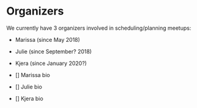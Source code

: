 # Organizers

We currently have 3 organizers involved in scheduling/planning meetups:
- Marissa (since May 2018)
- Julie (since September? 2018)
- Kjera (since January 2020?)

- [] Marissa bio
- [] Julie bio
- [] Kjera bio
